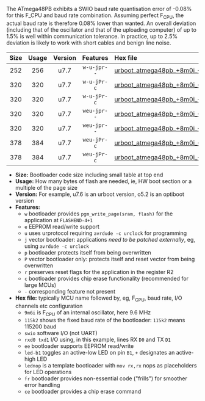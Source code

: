 The ATmega48PB exhibits a SWIO baud rate quantisation error of -0.08% for this F_CPU and baud rate combination. Assuming perfect F<sub>CPU</sub>, the actual baud rate is therefore 0.08% lower than wanted. An overall deviation (including that of the oscillator and that of the uploading computer) of up to 1.5% is well within communication tolerance. In practice, up to 2.5% deviation is likely to work with short cables and benign line noise.

|Size|Usage|Version|Features|Hex file|
|:-:|:-:|:-:|:-:|:--|
|252|256|u7.7|`w-u-jpr--`|[urboot_atmega48pb_+8m0i_++57k6_swio_rxd0_txd1.hex](https://raw.githubusercontent.com/stefanrueger/urboot.hex/main/mcus/atmega48pb/internal_oscillator/fcpu_+8m0i/br_++57k6/urboot_atmega48pb_+8m0i_++57k6_swio_rxd0_txd1.hex)|
|320|320|u7.7|`w-u-jPr-c`|[urboot_atmega48pb_+8m0i_++57k6_swio_rxd0_txd1_led+b5_fr_ce.hex](https://raw.githubusercontent.com/stefanrueger/urboot.hex/main/mcus/atmega48pb/internal_oscillator/fcpu_+8m0i/br_++57k6/urboot_atmega48pb_+8m0i_++57k6_swio_rxd0_txd1_led+b5_fr_ce.hex)|
|320|320|u7.7|`w-u-jPr-c`|[urboot_atmega48pb_+8m0i_++57k6_swio_rxd0_txd1_lednop_fr_ce.hex](https://raw.githubusercontent.com/stefanrueger/urboot.hex/main/mcus/atmega48pb/internal_oscillator/fcpu_+8m0i/br_++57k6/urboot_atmega48pb_+8m0i_++57k6_swio_rxd0_txd1_lednop_fr_ce.hex)|
|320|320|u7.7|`weu-jpr--`|[urboot_atmega48pb_+8m0i_++57k6_swio_rxd0_txd1_ee_led+b5.hex](https://raw.githubusercontent.com/stefanrueger/urboot.hex/main/mcus/atmega48pb/internal_oscillator/fcpu_+8m0i/br_++57k6/urboot_atmega48pb_+8m0i_++57k6_swio_rxd0_txd1_ee_led+b5.hex)|
|320|320|u7.7|`weu-jpr--`|[urboot_atmega48pb_+8m0i_++57k6_swio_rxd0_txd1_ee_lednop.hex](https://raw.githubusercontent.com/stefanrueger/urboot.hex/main/mcus/atmega48pb/internal_oscillator/fcpu_+8m0i/br_++57k6/urboot_atmega48pb_+8m0i_++57k6_swio_rxd0_txd1_ee_lednop.hex)|
|378|384|u7.7|`weu-jPr-c`|[urboot_atmega48pb_+8m0i_++57k6_swio_rxd0_txd1_ee_led+b5_fr_ce.hex](https://raw.githubusercontent.com/stefanrueger/urboot.hex/main/mcus/atmega48pb/internal_oscillator/fcpu_+8m0i/br_++57k6/urboot_atmega48pb_+8m0i_++57k6_swio_rxd0_txd1_ee_led+b5_fr_ce.hex)|
|378|384|u7.7|`weu-jPr-c`|[urboot_atmega48pb_+8m0i_++57k6_swio_rxd0_txd1_ee_lednop_fr_ce.hex](https://raw.githubusercontent.com/stefanrueger/urboot.hex/main/mcus/atmega48pb/internal_oscillator/fcpu_+8m0i/br_++57k6/urboot_atmega48pb_+8m0i_++57k6_swio_rxd0_txd1_ee_lednop_fr_ce.hex)|

- **Size:** Bootloader code size including small table at top end
- **Usage:** How many bytes of flash are needed, ie, HW boot section or a multiple of the page size
- **Version:** For example, u7.6 is an urboot version, o5.2 is an optiboot version
- **Features:**
  + `w` bootloader provides `pgm_write_page(sram, flash)` for the application at `FLASHEND-4+1`
  + `e` EEPROM read/write support
  + `u` uses urprotocol requiring `avrdude -c urclock` for programming
  + `j` vector bootloader: applications *need to be patched externally*, eg, using `avrdude -c urclock`
  + `p` bootloader protects itself from being overwritten
  + `P` vector bootloader only: protects itself and reset vector from being overwritten
  + `r` preserves reset flags for the application in the register R2
  + `c` bootloader provides chip erase functionality (recommended for large MCUs)
  + `-` corresponding feature not present
- **Hex file:** typically MCU name followed by, eg, F<sub>CPU</sub>, baud rate, I/O channels etc configuration
  + `9m6i` is F<sub>CPU</sub> of an internal oscillator, here 9.6 MHz
  + `115k2` shows the fixed baud rate of the bootloader: `115k2` means 115200 baud
  + `swio` software I/O (not UART)
  + `rxd0 txd1` I/O using, in this example, lines RX `D0` and TX `D1`
  + `ee` bootloader supports EEPROM read/write
  + `led-b1` toggles an active-low LED on pin `B1`, `+` designates an active-high LED
  + `lednop` is a template bootloader with `mov rx,rx` nops as placeholders for LED operations
  + `fr` bootloader provides non-essential code ("frills") for smoother error handling
  + `ce` bootloader provides a chip erase command
